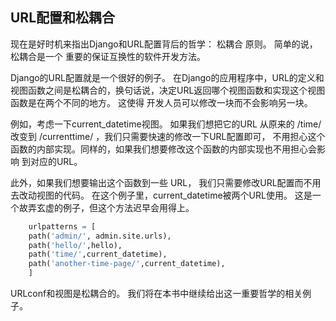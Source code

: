 ## URL配置和松耦合

现在是好时机来指出Django和URL配置背后的哲学： 松耦合 原则。 简单的说，松耦合是一个 重要的保证互换性的软件开发方法。 

Django的URL配置就是一个很好的例子。 在Django的应用程序中，URL的定义和视图函数之间是松耦合的，换句话说，决定URL返回哪个视图函数和实现这个视图函数是在两个不同的地方。 这使得 开发人员可以修改一块而不会影响另一块。 

例如，考虑一下current_datetime视图。 如果我们想把它的URL 从原来的 /time/ 改变到 /currenttime/ ，我们只需要快速的修改一下URL配置即可， 不用担心这个函数的内部实现。同样的，如果我们想要修改这个函数的内部实现也不用担心会影响 到对应的URL。 

此外，如果我们想要输出这个函数到一些 URL， 我们只需要修改URL配置而不用去改动视图的代码。 在这个例子里，current_datetime被两个URL使用。 这是一个故弄玄虚的例子，但这个方法迟早会用得上。 
```python
    urlpatterns = [
    path('admin/', admin.site.urls),
    path('hello/',hello),
    path('time/',current_datetime),
    path('another-time-page/',current_datetime),
    ]
```
URLconf和视图是松耦合的。 我们将在本书中继续给出这一重要哲学的相关例子。 
